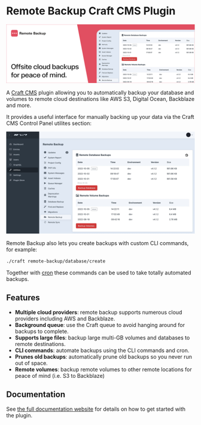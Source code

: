 # Remote Backup Craft CMS Plugin

![Header image for plugin](/resources/img/remote-backup-plugin-header.png)

A [Craft CMS](https://craftcms.com/) plugin allowing you to automatically backup your database and volumes to remote cloud destinations like AWS S3, Digital Ocean, Backblaze and more.

It provides a useful interface for manually backing up your data via the Craft CMS Control Panel utilites section:

![Craft Remote Backup Overview](resources/img/utilities-screenshot.jpg)

Remote Backup also lets you create backups with custom CLI commands, for example:

```bash
./craft remote-backup/database/create
```

Together with [cron](https://en.wikipedia.org/wiki/Cron) these commands can be used to take totally automated backups.

## Features

- **Multiple cloud providers**: remote backup supports numerous cloud providers including AWS and Backblaze.
- **Background queue**: use the Craft queue to avoid hanging around for backups to complete.
- **Supports large files**: backup large multi-GB volumes and databases to remote destinations.
- **CLI commands**: automate backups using the CLI commands and cron.
- **Prunes old backups**: automatically prune old backups so you never run out of space.
- **Remote volumes**: backup remote volumes to other remote locations for peace of mind (i.e. S3 to Backblaze)

## Documentation

See [the full documentation website](https://craft-plugins.timmyomahony.com/remote-backup) for details on how to get started with the plugin.
